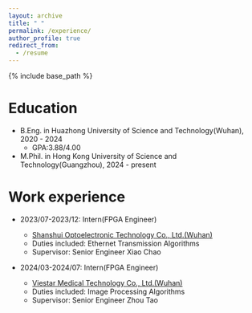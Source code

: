 ```yaml
---
layout: archive
title: " "
permalink: /experience/
author_profile: true
redirect_from:
  - /resume
---
```


{% include base_path %}

Education
======
* B.Eng. in Huazhong University of Science and Technology(Wuhan), 2020 - 2024
  * GPA:3.88/4.00
* M.Phil. in Hong Kong University of Science and Technology(Guangzhou), 2024 - present

Work experience
======
* 2023/07-2023/12: Intern(FPGA Engineer)
  * [Shanshui Optoelectronic Technology Co., Ltd.(Wuhan)](http://www.ssdx.com.cn/)
  * Duties included: Ethernet Transmission Algorithms
  * Supervisor: Senior Engineer Xiao Chao

* 2024/03-2024/07: Intern(FPGA Engineer)
  * [Viestar Medical Technology Co., Ltd.(Wuhan)](https://www.biopsee.cn/)
  * Duties included: Image Processing Algorithms
  * Supervisor: Senior Engineer Zhou Tao
  



